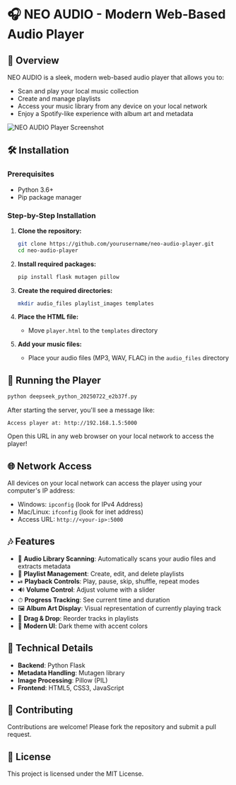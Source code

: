 # 🎧 NEO AUDIO - Modern Web-Based Audio Player

## 🌟 Overview
NEO AUDIO is a sleek, modern web-based audio player that allows you to:
- Scan and play your local music collection
- Create and manage playlists
- Access your music library from any device on your local network
- Enjoy a Spotify-like experience with album art and metadata

![NEO AUDIO Player Screenshot](screenshot.png)

## 🛠 Installation

### Prerequisites
- Python 3.6+
- Pip package manager

### Step-by-Step Installation
1. **Clone the repository:**
   ```bash
   git clone https://github.com/yourusername/neo-audio-player.git
   cd neo-audio-player
   ```

2. **Install required packages:**
   ```bash
   pip install flask mutagen pillow
   ```

3. **Create the required directories:**
   ```bash
   mkdir audio_files playlist_images templates
   ```

4. **Place the HTML file:**
   - Move `player.html` to the `templates` directory

5. **Add your music files:**
   - Place your audio files (MP3, WAV, FLAC) in the `audio_files` directory

## 🚀 Running the Player
```bash
python deepseek_python_20250722_e2b37f.py
```

After starting the server, you'll see a message like:
```
Access player at: http://192.168.1.5:5000
```

Open this URL in any web browser on your local network to access the player!

## 🌐 Network Access
All devices on your local network can access the player using your computer's IP address:
- Windows: `ipconfig` (look for IPv4 Address)
- Mac/Linux: `ifconfig` (look for inet address)
- Access URL: `http://<your-ip>:5000`

## 🎶 Features
- 🎵 **Audio Library Scanning**: Automatically scans your audio files and extracts metadata
- 📁 **Playlist Management**: Create, edit, and delete playlists
- ⏯ **Playback Controls**: Play, pause, skip, shuffle, repeat modes
- 🔊 **Volume Control**: Adjust volume with a slider
- ⏱ **Progress Tracking**: See current time and duration
- 🖼 **Album Art Display**: Visual representation of currently playing track
- 🔄 **Drag & Drop**: Reorder tracks in playlists
- 🌈 **Modern UI**: Dark theme with accent colors

## 🧩 Technical Details
- **Backend**: Python Flask
- **Metadata Handling**: Mutagen library
- **Image Processing**: Pillow (PIL)
- **Frontend**: HTML5, CSS3, JavaScript

## 🤝 Contributing
Contributions are welcome! Please fork the repository and submit a pull request.

## 📜 License
This project is licensed under the MIT License.
